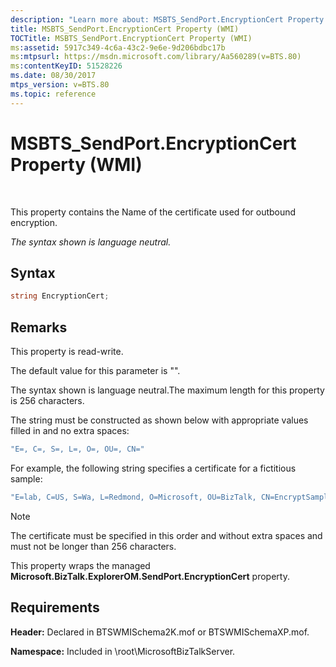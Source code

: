 ```yaml
---
description: "Learn more about: MSBTS_SendPort.EncryptionCert Property (WMI)"
title: MSBTS_SendPort.EncryptionCert Property (WMI)
TOCTitle: MSBTS_SendPort.EncryptionCert Property (WMI)
ms:assetid: 5917c349-4c6a-43c2-9e6e-9d206bdbc17b
ms:mtpsurl: https://msdn.microsoft.com/library/Aa560289(v=BTS.80)
ms:contentKeyID: 51528226
ms.date: 08/30/2017
mtps_version: v=BTS.80
ms.topic: reference
---
```


# MSBTS\_SendPort.EncryptionCert Property (WMI)

 

This property contains the Name of the certificate used for outbound encryption.

*The syntax shown is language neutral.*

## Syntax

```C#
string EncryptionCert;  
```

## Remarks

This property is read-write.

The default value for this parameter is "".

The syntax shown is language neutral.The maximum length for this property is 256 characters.

The string must be constructed as shown below with appropriate values filled in and no extra spaces:

```C#
"E=, C=, S=, L=, O=, OU=, CN="  
```

For example, the following string specifies a certificate for a fictitious sample:

```C#
"E=lab, C=US, S=Wa, L=Redmond, O=Microsoft, OU=BizTalk, CN=EncryptSample"  
```


> [!NOTE]
> <P>The certificate must be specified in this order and without extra spaces and must not be longer than 256 characters.</P>



This property wraps the managed **Microsoft.BizTalk.ExplorerOM.SendPort.EncryptionCert** property.

## Requirements

**Header:** Declared in BTSWMISchema2K.mof or BTSWMISchemaXP.mof.

**Namespace:** Included in \\root\\MicrosoftBizTalkServer.

